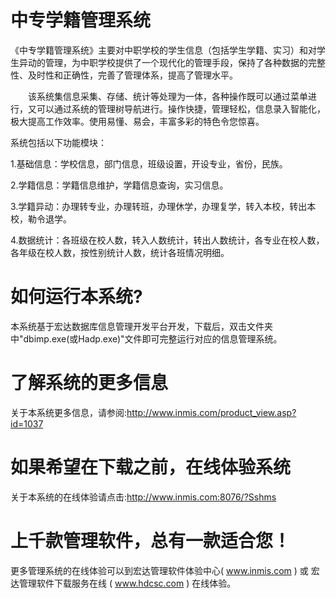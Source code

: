 # 中专学籍管理系统

《中专学籍管理系统》主要对中职学校的学生信息（包括学生学籍、实习）和对学生异动的管理，为中职学校提供了一个现代化的管理手段，保持了各种数据的完整性、及时性和正确性，完善了管理体系，提高了管理水平。

　　该系统集信息采集、存储、统计等处理为一体，各种操作既可以通过菜单进行，又可以通过系统的管理树导航进行。操作快捷，管理轻松，信息录入智能化，极大提高工作效率。使用易懂、易会，丰富多彩的特色令您惊喜。

系统包括以下功能模块：

1.基础信息：学校信息，部门信息，班级设置，开设专业，省份，民族。

2.学籍信息：学籍信息维护，学籍信息查询，实习信息。

3.学籍异动：办理转专业，办理转班，办理休学，办理复学，转入本校，转出本校，勒令退学。

4.数据统计：各班级在校人数，转入人数统计，转出人数统计，各专业在校人数，各年级在校人数，按性别统计人数，统计各班情况明细。

# 如何运行本系统?

本系统基于宏达数据库信息管理开发平台开发，下载后，双击文件夹中"dbimp.exe(或Hadp.exe)"文件即可完整运行对应的信息管理系统。

# 了解系统的更多信息

关于本系统更多信息，请参阅:http://www.inmis.com/product_view.asp?id=1037

# 如果希望在下载之前，在线体验系统

关于本系统的在线体验请点击:http://www.inmis.com:8076/?Sshms

# 上千款管理软件，总有一款适合您！

更多管理系统的在线体验可以到宏达管理软件体验中心( www.inmis.com ) 或 宏达管理软件下载服务在线 ( www.hdcsc.com ) 在线体验。

